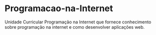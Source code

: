 # Programacao-na-Internet
Unidade Curricular Programação na Internet que fornece conhecimento sobre programação na internet e como desenvolver aplicações web.
